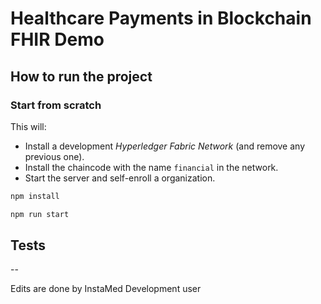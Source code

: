 # Healthcare Payments in Blockchain FHIR Demo

## How to run the project

### Start from scratch

This will:

* Install a development *Hyperledger Fabric Network* (and remove any previous one).
* Install the chaincode with the name `financial` in the network.
* Start the server and self-enroll a organization.

```bash
npm install

npm run start
```

## Tests

--

Edits are done by InstaMed Development user
